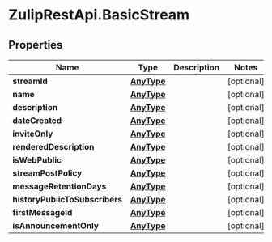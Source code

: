 # ZulipRestApi.BasicStream

## Properties

Name | Type | Description | Notes
------------ | ------------- | ------------- | -------------
**streamId** | [**AnyType**](.md) |  | [optional] 
**name** | [**AnyType**](.md) |  | [optional] 
**description** | [**AnyType**](.md) |  | [optional] 
**dateCreated** | [**AnyType**](.md) |  | [optional] 
**inviteOnly** | [**AnyType**](.md) |  | [optional] 
**renderedDescription** | [**AnyType**](.md) |  | [optional] 
**isWebPublic** | [**AnyType**](.md) |  | [optional] 
**streamPostPolicy** | [**AnyType**](.md) |  | [optional] 
**messageRetentionDays** | [**AnyType**](.md) |  | [optional] 
**historyPublicToSubscribers** | [**AnyType**](.md) |  | [optional] 
**firstMessageId** | [**AnyType**](.md) |  | [optional] 
**isAnnouncementOnly** | [**AnyType**](.md) |  | [optional] 


